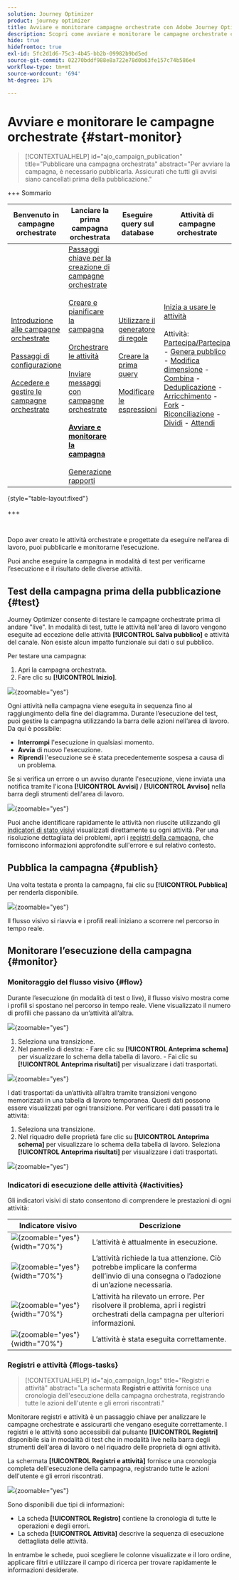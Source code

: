 ```yaml
---
solution: Journey Optimizer
product: journey optimizer
title: Avviare e monitorare campagne orchestrate con Adobe Journey Optimizer
description: Scopri come avviare e monitorare le campagne orchestrate con Adobe Journey Optimizer.
hide: true
hidefromtoc: true
exl-id: 5fc2d1d6-75c3-4b45-bb2b-09982b9bd5ed
source-git-commit: 02270bddf988e8a722e78d0b63fe157c74b586e4
workflow-type: tm+mt
source-wordcount: '694'
ht-degree: 17%

---
```


# Avviare e monitorare le campagne orchestrate {#start-monitor}

>[!CONTEXTUALHELP]
>id="ajo_campaign_publication"
>title="Pubblicare una campagna orchestrata"
>abstract="Per avviare la campagna, è necessario pubblicarla. Assicurati che tutti gli avvisi siano cancellati prima della pubblicazione."

+++ Sommario

| Benvenuto in campagne orchestrate | Lanciare la prima campagna orchestrata | Eseguire query sul database | Attività di campagne orchestrate |
|---|---|---|---|
| [Introduzione alle campagne orchestrate](gs-orchestrated-campaigns.md)<br/><br/>[Passaggi di configurazione](configuration-steps.md)<br/><br/>[Accedere e gestire le campagne orchestrate](access-manage-orchestrated-campaigns.md) | [Passaggi chiave per la creazione di campagne orchestrate](gs-campaign-creation.md)<br/><br/>[Creare e pianificare la campagna](create-orchestrated-campaign.md)<br/><br/>[Orchestrare le attività](orchestrate-activities.md)<br/><br/>[Inviare messaggi con campagne orchestrate](send-messages.md)<br/><br/><b>[Avviare e monitorare la campagna](start-monitor-campaigns.md)</b><br/><br/>[Generazione rapporti](reporting-campaigns.md) | [Utilizzare il generatore di regole](orchestrated-rule-builder.md)<br/><br/>[Creare la prima query](build-query.md)<br/><br/>[Modificare le espressioni](edit-expressions.md) | [Inizia a usare le attività](activities/about-activities.md)<br/><br/>Attività:<br/>[Partecipa/Partecipa](activities/and-join.md) - [Genera pubblico](activities/build-audience.md) - [Modifica dimensione](activities/change-dimension.md) - [Combina](activities/combine.md) - [Deduplicazione](activities/deduplication.md) - [Arricchimento](activities/enrichment.md) - [Fork](activities/fork.md) - [Riconciliazione](activities/reconciliation.md) - [Dividi](activities/split.md) - [Attendi](activities/wait.md) |

{style="table-layout:fixed"}

+++

<br/>

Dopo aver creato le attività orchestrate e progettate da eseguire nell’area di lavoro, puoi pubblicarle e monitorarne l’esecuzione.

Puoi anche eseguire la campagna in modalità di test per verificarne l’esecuzione e il risultato delle diverse attività.

## Test della campagna prima della pubblicazione {#test}

Journey Optimizer consente di testare le campagne orchestrate prima di andare &quot;live&quot;. In modalità di test, tutte le attività nell&#39;area di lavoro vengono eseguite ad eccezione delle attività **[!UICONTROL Salva pubblico]** e attività del canale. Non esiste alcun impatto funzionale sui dati o sul pubblico.

Per testare una campagna:

1. Apri la campagna orchestrata.
2. Fare clic su **[!UICONTROL Inizio]**.

![](assets/campaign-start.png){zoomable="yes"}

Ogni attività nella campagna viene eseguita in sequenza fino al raggiungimento della fine del diagramma. Durante l’esecuzione del test, puoi gestire la campagna utilizzando la barra delle azioni nell’area di lavoro. Da qui è possibile:

* **Interrompi** l&#39;esecuzione in qualsiasi momento.
* **Avvia** di nuovo l&#39;esecuzione.
* **Riprendi** l&#39;esecuzione se è stata precedentemente sospesa a causa di un problema.

Se si verifica un errore o un avviso durante l&#39;esecuzione, viene inviata una notifica tramite l&#39;icona **[!UICONTROL Avvisi]** / **[!UICONTROL Avviso]** nella barra degli strumenti dell&#39;area di lavoro.

![](assets/campaign-warning.png){zoomable="yes"}

Puoi anche identificare rapidamente le attività non riuscite utilizzando gli [indicatori di stato visivi](#activities) visualizzati direttamente su ogni attività. Per una risoluzione dettagliata dei problemi, apri i [registri della campagna](#logs-tasks), che forniscono informazioni approfondite sull&#39;errore e sul relativo contesto.

## Pubblica la campagna {#publish}

Una volta testata e pronta la campagna, fai clic su **[!UICONTROL Pubblica]** per renderla disponibile.

![](assets/campaign-publish.png){zoomable="yes"}

Il flusso visivo si riavvia e i profili reali iniziano a scorrere nel percorso in tempo reale.

## Monitorare l’esecuzione della campagna {#monitor}

### Monitoraggio del flusso visivo {#flow}

Durante l’esecuzione (in modalità di test o live), il flusso visivo mostra come i profili si spostano nel percorso in tempo reale. Viene visualizzato il numero di profili che passano da un’attività all’altra.

![](assets/workflow-execution.png){zoomable="yes"}

1. Seleziona una transizione.
1. Nel pannello di destra:
&#x200B;- Fare clic su **[!UICONTROL Anteprima schema]** per visualizzare lo schema della tabella di lavoro.
&#x200B;- Fai clic su **[!UICONTROL Anteprima risultati]** per visualizzare i dati trasportati.

![](assets/transition.png){zoomable="yes"}

I dati trasportati da un’attività all’altra tramite transizioni vengono memorizzati in una tabella di lavoro temporanea. Questi dati possono essere visualizzati per ogni transizione. Per verificare i dati passati tra le attività:

1. Seleziona una transizione.
1. Nel riquadro delle proprietà fare clic su **[!UICONTROL Anteprima schema]** per visualizzare lo schema della tabella di lavoro. Seleziona **[!UICONTROL Anteprima risultati]** per visualizzare i dati trasportati.

![](assets/transition.png){zoomable="yes"}

### Indicatori di esecuzione delle attività {#activities}

Gli indicatori visivi di stato consentono di comprendere le prestazioni di ogni attività:

| Indicatore visivo | Descrizione |
|-----|------------|
| ![](assets/activity-status-pending.png){zoomable="yes"}{width="70%"} | L’attività è attualmente in esecuzione. |
| ![](assets/activity-status-orange.png){zoomable="yes"}{width="70%"} | L’attività richiede la tua attenzione. Ciò potrebbe implicare la conferma dell’invio di una consegna o l’adozione di un’azione necessaria. |
| ![](assets/activity-status-red.png){zoomable="yes"}{width="70%"} | L’attività ha rilevato un errore. Per risolvere il problema, apri i registri orchestrati della campagna per ulteriori informazioni. |
| ![](assets/activity-status-green.png){zoomable="yes"}{width="70%"} | L’attività è stata eseguita correttamente. |

### Registri e attività {#logs-tasks}

>[!CONTEXTUALHELP]
>id="ajo_campaign_logs"
>title="Registri e attività"
>abstract="La schermata **Registri e attività** fornisce una cronologia dell&#39;esecuzione della campagna orchestrata, registrando tutte le azioni dell&#39;utente e gli errori riscontrati."

Monitorare registri e attività è un passaggio chiave per analizzare le campagne orchestrate e assicurarti che vengano eseguite correttamente. I registri e le attività sono accessibili dal pulsante **[!UICONTROL Registri]** disponibile sia in modalità di test che in modalità live nella barra degli strumenti dell&#39;area di lavoro o nel riquadro delle proprietà di ogni attività.

La schermata **[!UICONTROL Registri e attività]** fornisce una cronologia completa dell&#39;esecuzione della campagna, registrando tutte le azioni dell&#39;utente e gli errori riscontrati.

![](assets/workflow-logs.png){zoomable="yes"}

Sono disponibili due tipi di informazioni:

* La scheda **[!UICONTROL Registro]** contiene la cronologia di tutte le operazioni e degli errori.
* La scheda **[!UICONTROL Attività]** descrive la sequenza di esecuzione dettagliata delle attività.

In entrambe le schede, puoi scegliere le colonne visualizzate e il loro ordine, applicare filtri e utilizzare il campo di ricerca per trovare rapidamente le informazioni desiderate.
